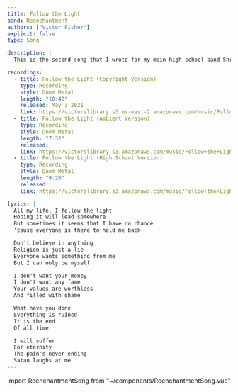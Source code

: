 ```yaml
---
title: Follow the Light
band: Reenchantment
authors: ["Victor Fisher"]
explicit: false
type: Song

description: |
  This is the second song that I wrote for my main high school band Shroud of Delirium. It exemplifies our early doom metal sound. The lyrics describes the drive towards individuation that I experienced in my early teenage years.

recordings:
  - title: Follow the Light (Copyright Version)
    type: Recording
    style: Doom Metal
    length: "10:42"
    released: May 3 2021
    link: https://victorslibrary.s3.us-east-2.amazonaws.com/music/Follow+the+Light/Follow+the+Light+(Copyright+Version).mp3
  - title: Follow the Light (Ambient Version)
    type: Recording
    style: Doom Metal
    length: "7:32"
    released: 
    link: https://victorslibrary.s3.amazonaws.com/music/Follow+the+Light/Follow+the+Light+(Ambient+Version).mp3
  - title: Follow the Light (High School Version)
    type: Recording
    style: Doom Metal
    length: "9:20"
    released: 
    link: https://victorslibrary.s3.amazonaws.com/music/Follow+the+Light/Follow+the+Light+(High+School+Version).mp3

lyrics: |
  All my life, I follow the light
  Hoping it will lead somewhere
  But sometimes it seems that I have no chance
  ‘cause everyone is there to hold me back

  Don’t believe in anything
  Religion is just a lie
  Everyone wants something from me
  But I can only be myself

  I don't want your money
  I don't want any fame
  Your values are worthless
  And filled with shame

  What have you done
  Everything is ruined
  It is the end
  Of all time

  I will suffer
  For eternity
  The pain's never ending
  Satan laughs at me
---
```


import ReenchantmentSong from "~/components/ReenchantmentSong.vue"

<ReenchantmentSong :songData="$frontmatter" />

